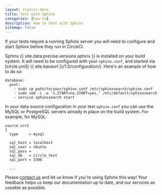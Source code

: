 ```yaml
---
layout: classic-docs
title: Test with Sphinx
categories: [how-to]
description: How to test with Sphinx
sitemap: false
---
```


If your tests require a running Sphinx server you will need to configure and
start Sphinx before they run in CircleCI.

Sphinx {{ site.data.precise.versions.sphinx }} is installed on your build system. It will need
to be configured with your `sphinx.conf`, and started via
[circle.yml]( {{ site.baseurl }}/1.0/configuration/).  Here's an example of how to do so:

```
database:
  post:
    - sudo cp path/to/your/sphinx.conf /etc/sphinxsearch/sphinx.conf
    - sudo sed -i -e 's,START=no,START=yes,' /etc/default/sphinxsearch
    - service sphinxsearch start
```

In your data source configuration in your test `sphinx.conf` you can use the
MySQL or PostgreSQL servers already in place on the build system. For example,
for MySQL:

```
source src1
{
  type     = mysql

  sql_host = localhost
  sql_user = ubuntu
  sql_pass =
  sql_db   = circle_test
  sql_port = 3306

  ...
```

Please [contact us](https://support.circleci.com/hc/en-us) and let us know if you're using
Sphinx this way! Your feedback helps us keep our documentation up to date, and
our services as useable as possible.
